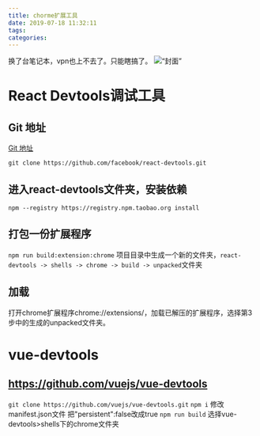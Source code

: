 ```yaml
---
title: chorme扩展工具
date: 2019-07-18 11:32:11
tags:
categories:
---
```



换了台笔记本，vpn也上不去了。只能瞎搞了。
![“封面”](/images/bg/0140.jpeg)
<!--more-->

# React Devtools调试工具

## Git 地址

[Git 地址](https://github.com/facebook/react-devtools`)

`git clone https://github.com/facebook/react-devtools.git`

## 进入react-devtools文件夹，安装依赖
`npm --registry https://registry.npm.taobao.org install`

## 打包一份扩展程序

`npm run build:extension:chrome`
项目目录中生成一个新的文件夹，`react-devtools -> shells -> chrome -> build -> unpacked`文件夹

## 加载

打开chrome扩展程序chrome://extensions/，加载已解压的扩展程序，选择第3步中的生成的unpacked文件夹。

# vue-devtools

## https://github.com/vuejs/vue-devtools
`git clone https://github.com/vuejs/vue-devtools.git`
`npm i`
修改manifest.json文件
把"persistent":false改成true
`npm run build`
选择vue-devtools>shells下的chrome文件夹







